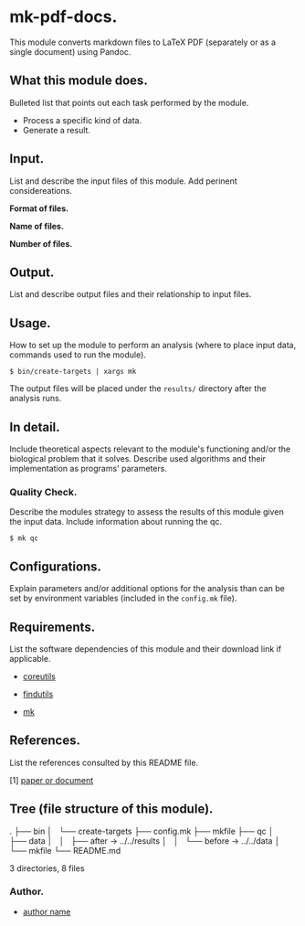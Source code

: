# mk-pdf-docs. #

This module converts markdown files to LaTeX PDF (separately or as a single document) using Pandoc. 


## What this module does. ##

Bulleted list that points out each task performed by the module.

- Process a specific kind of data.
- Generate a result.


## Input. ##

List and describe the input files of this module. Add perinent considereations.

**Format of files.**

**Name of files.**

**Number of files.**


## Output. ##

List and describe output files and their relationship to input files.


## Usage. ##

How to set up the module to perform an analysis (where to place input data, commands used to run the module).


```
$ bin/create-targets | xargs mk
```


The output files will be placed under the `results/` directory after the analysis runs.


## In detail. ##

Include theoretical aspects relevant to the module's functioning and/or the biological problem that it solves. Describe used algorithms and their implementation as programs' parameters.


### Quality Check. ###

Describe the modules strategy to assess the results of this module given the input data. Include information about running the qc.

```
$ mk qc
```


## Configurations. ##

Explain parameters and/or additional options for the analysis than can be set by environment variables (included in the `config.mk` file).


## Requirements. ##

List the software dependencies of this module and their download link if applicable.


- [coreutils](https://www.gnu.org/software/coreutils/coreutils.html "Basic file, shell and text manipulation of the GNU OS.")

- [findutils](https://www.gnu.org/software/findutils/ "Basic directory searching utilities of the GNU operating system.")

- [mk](http://doc.cat-v.org/bell_labs/mk/mk.pdf "A successor for `make`.")


## References. ##

List the references consulted by this README file.

[1] [paper or document](url)



## Tree (file structure of this module). ##

.
├── bin
│   └── create-targets
├── config.mk
├── mkfile
├── qc
│   ├── data
│   │   ├── after -> ../../results
│   │   └── before -> ../../data
│   └── mkfile
└── README.md

3 directories, 8 files


### Author. ###

- [author name](email)

